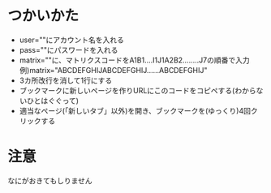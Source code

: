  つかいかた
============
* user=""にアカウント名を入れる
* pass=""にパスワードを入れる
* matrix=""に、マトリクスコードをA1B1....I1J1A2B2........J7の順番で入力 例)matrix="ABCDEFGHIJABCDEFGHIJ......ABCDEFGHIJ"
* 3カ所改行を消して1行にする
* ブックマークに新しいページを作りURLにこのコードをコピペする(わからないひとはぐぐって)
* 適当なページ(「新しいタブ」以外)を開き、ブックマークを(ゆっくり)4回クリックする

 注意
==========
なにがおきてもしりません

